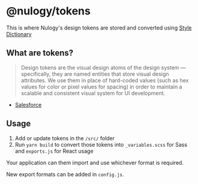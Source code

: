 # @nulogy/tokens
This is where Nulogy's design tokens are stored and converted using [Style Dictionary](https://amzn.github.io/style-dictionary)

## What are tokens?
> Design tokens are the visual design atoms of the design system — specifically, they are named entities that store visual design attributes. We use them in place of hard-coded values (such as hex values for color or pixel values for spacing) in order to maintain a scalable and consistent visual system for UI development.
- [Salesforce](https://www.lightningdesignsystem.com/design-tokens/)

## Usage
1. Add or update tokens in the `/src/` folder
2. Run `yarn build` to convert those tokens into `_variables.scss` for Sass and `exports.js` for React usage

Your application can them import and use whichever format is required.

New export formats can be added in `config.js`. 

